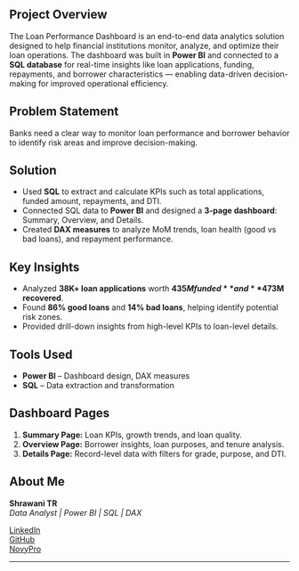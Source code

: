 ## Project Overview
The Loan Performance Dashboard is an end-to-end data analytics solution designed to help financial institutions monitor, analyze, and optimize their loan operations. The dashboard was built in **Power BI** and connected to a **SQL database** for real-time insights like loan applications, funding, repayments, and borrower characteristics — enabling data-driven decision-making for improved operational efficiency.

##  Problem Statement
Banks need a clear way to monitor loan performance and borrower behavior to identify risk areas and improve decision-making.


##  Solution
- Used **SQL** to extract and calculate KPIs such as total applications, funded amount, repayments, and DTI.  
- Connected SQL data to **Power BI** and designed a **3-page dashboard**: Summary, Overview, and Details.  
- Created **DAX measures** to analyze MoM trends, loan health (good vs bad loans), and repayment performance.


## Key Insights
- Analyzed **38K+ loan applications** worth **$435M funded** and **$473M recovered**.  
- Found **86% good loans** and **14% bad loans**, helping identify potential risk zones.  
- Provided drill-down insights from high-level KPIs to loan-level details.



##  Tools Used
- **Power BI** – Dashboard design, DAX measures  
- **SQL** – Data extraction and transformation  


## Dashboard Pages
1. **Summary Page:** Loan KPIs, growth trends, and loan quality.
2. **Overview Page:** Borrower insights, loan purposes, and tenure analysis.  
3. **Details Page:** Record-level data with filters for grade, purpose, and DTI.


## About Me
**Shrawani TR**  
*Data Analyst | Power BI | SQL | DAX*  

[LinkedIn](https://www.linkedin.com/in/shrawani-tr-429696229/)  
[GitHub](https://github.com/Shrawani-TR)  
[NovyPro](https://www.novypro.com/profile_about/shrawani-tr)

---
